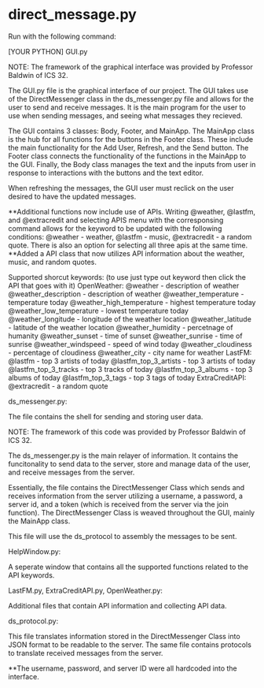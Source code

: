 # direct_message.py

Run with the following command:

[YOUR PYTHON] GUI.py

NOTE: The framework of the graphical interface was provided by Professor Baldwin of ICS 32.

The GUI.py file is the graphical interface of our project. The GUI takes use of the DirectMessenger class in the ds_messenger.py file and allows for the user to send and receive messages. It is the main program for the user to use when sending messages, and seeing what messages they recieved.

The GUI contains 3 classes: Body, Footer, and MainApp. The MainApp class is the hub for all functions for the buttons in the Footer class. These include the main functionality for the Add User, Refresh, and the Send button. The Footer class connects the functionality of the functions in the MainApp to the GUI. Finally, the Body class manages the text and the inputs from user in response to interactions with the buttons and the text editor.

When refreshing the messages, the GUI user must reclick on the user desired to have the updated messages.

**Additional functions now include use of APIs. Writing @weather, @lastfm, and @extracredit and selecting APIS menu with the corresponsing command allows for the keyword to be updated with the following conditions: @weather - weather, @lastfm - music, @extracredit - a random quote. There is also an option for selecting all three apis at the same time.
**Added a API class that now utilizes API information about the weather, music, and random quotes.

Supported shorcut keywords: 
 (to use just type out keyword then click the API that goes with it) 
 OpenWeather: 
 @weather - description of weather 
 @weather_description - description of weather 
 @weather_temperature - temperature today 
 @weather_high_temperature - highest temperature today 
 @weather_low_temperature - lowest temperature today 
 @weather_longitude - longitude of the weather location 
 @weather_latitude - latitude of the weather location 
 @weather_humidity - percetnage of humanity 
 @weather_sunset - time of sunset 
 @weather_sunrise - time of sunrise 
 @weather_windspeed - speed of wind today 
 @weather_cloudiness - percentage of cloudiness 
 @weather_city - city name for weather 
 LastFM: 
 @lastfm - top 3 artists of today 
 @lastfm_top_3_artists - top 3 artists of today 
 @lastfm_top_3_tracks - top 3 tracks of today 
 @lastfm_top_3_albums - top 3 albums of today 
 @lastfm_top_3_tags - top 3 tags of today 
 ExtraCreditAPI: 
 @extracredit - a random quote


ds_messenger.py:

The file contains the shell for sending and storing user data.

NOTE: The framework of this code was provided by Professor Baldwin of ICS 32.

The ds_messenger.py is the main relayer of information. It contains the funcitonality to send data to the server, store and manage data of the user, and receive messages from the server.

Essentially, the file contains the DirectMessenger Class which sends and receives information from the server utilizing a username, a password, a server id, and a token (which is received from the server via the join function). The DirectMessenger Class is weaved throughout the GUI, mainly the MainApp class.

This file will use the ds_protocol to assembly the messages to be sent.

HelpWindow.py:

A seperate window that contains all the supported functions related to the API keywords.

LastFM.py, ExtraCreditAPI.py, OpenWeather.py:

Additional files that contain API information and collecting API data.

ds_protocol.py:

This file translates information stored in the DirectMessenger Class into JSON format to be readable to the server. The same file contains protocols to translate received messages from the server.


**The username, password, and server ID were all hardcoded into the interface. 
